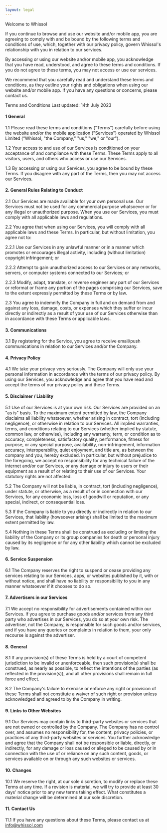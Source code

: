 ```yaml
---
layout: legal
---
```


Welcome to Whissol

If you continue to browse and use our website and/or mobile app, you are agreeing to comply with and be bound by the following terms and conditions of use, which, together with our privacy policy, govern Whissol's relationship with you in relation to our services.

By accessing or using our website and/or mobile app, you acknowledge that you have read, understood, and agree to these terms and conditions. If you do not agree to these terms, you may not access or use our services.

We recommend that you carefully read and understand these terms and conditions, as they outline your rights and obligations when using our website and/or mobile app. If you have any questions or concerns, please contact us.

Terms and Conditions Last updated: 14th July 2023

#### 1 General

1.1 Please read these terms and conditions ("Terms") carefully before using the website and/or the mobile application ("Services") operated by Whissol Limited (“Whissol, "the Company," "us," "we," or "our").

1.2 Your access to and use of our Services is conditioned on your acceptance of and compliance with these Terms. These Terms apply to all visitors, users, and others who access or use our Services.

1.3 By accessing or using our Services, you agree to be bound by these Terms. If you disagree with any part of the Terms, then you may not access our Services.

#### 2. General Rules Relating to Conduct

2.1 Our Services are made available for your own personal use. Our Services must not be used for any commercial purpose whatsoever or for any illegal or unauthorized purpose. When you use our Services, you must comply with all applicable laws and regulations.

2.2 You agree that when using our Services, you will comply with all applicable laws and these Terms. In particular, but without limitation, you agree not to:

2.2.1 Use our Services in any unlawful manner or in a manner which promotes or encourages illegal activity, including (without limitation) copyright infringement; or

2.2.2 Attempt to gain unauthorized access to our Services or any networks, servers, or computer systems connected to our Services; or

2.2.3 Modify, adapt, translate, or reverse engineer any part of our Services or reformat or frame any portion of the pages comprising our Services, save to the extent expressly permitted by these Terms or by law.

2.3 You agree to indemnify the Company in full and on demand from and against any loss, damage, costs, or expenses which they suffer or incur directly or indirectly as a result of your use of our Services otherwise than in accordance with these Terms or applicable laws.

#### 3. Communications

3.1 By registering for the Service, you agree to receive email/push communications in relation to our Services and/or the Company.

#### 4. Privacy Policy

4.1 We take your privacy very seriously. The Company will only use your personal information in accordance with the terms of our privacy policy. By using our Services, you acknowledge and agree that you have read and accept the terms of our privacy policy and these Terms.

#### 5. Disclaimer / Liability

5.1 Use of our Services is at your own risk. Our Services are provided on an "as is" basis. To the maximum extent permitted by law, the Company disclaims all liability whatsoever, whether arising in contract, tort (including negligence), or otherwise in relation to our Services. All implied warranties, terms, and conditions relating to our Services (whether implied by statute, common law, or otherwise), including any warranty, term, or condition as to accuracy, completeness, satisfactory quality, performance, fitness for purpose, or any special purpose, availability, non-infringement, information accuracy, interoperability, quiet enjoyment, and title are, as between the company and you, hereby excluded. In particular, but without prejudice to the foregoing, we accept no responsibility for any technical failure of the internet and/or our Services, or any damage or injury to users or their equipment as a result of or relating to their use of our Services. Your statutory rights are not affected.

5.2 The Company will not be liable, in contract, tort (including negligence), under statute, or otherwise, as a result of or in connection with our Services, for any economic loss, loss of goodwill or reputation, or any special, indirect, or consequential loss.

5.3 If the Company is liable to you directly or indirectly in relation to our Services, that liability (howsoever arising) shall be limited to the maximum extent permitted by law.

5.4 Nothing in these Terms shall be construed as excluding or limiting the liability of the Company or its group companies for death or personal injury caused by its negligence or for any other liability which cannot be excluded by law.

#### 6. Service Suspension

6.1 The Company reserves the right to suspend or cease providing any services relating to our Services, apps, or websites published by it, with or without notice, and shall have no liability or responsibility to you in any manner whatsoever if it chooses to do so.

#### 7. Advertisers in our Services

7.1 We accept no responsibility for advertisements contained within our Services. If you agree to purchase goods and/or services from any third party who advertises in our Services, you do so at your own risk. The advertiser, not the Company, is responsible for such goods and/or services, and if you have any queries or complaints in relation to them, your only recourse is against the advertiser.

#### 8. General

8.1 If any provision(s) of these Terms is held by a court of competent jurisdiction to be invalid or unenforceable, then such provision(s) shall be construed, as nearly as possible, to reflect the intentions of the parties (as reflected in the provision(s)), and all other provisions shall remain in full force and effect.

8.2 The Company's failure to exercise or enforce any right or provision of these Terms shall not constitute a waiver of such right or provision unless acknowledged and agreed to by the Company in writing.

#### 9. Links to Other Websites

9.1 Our Services may contain links to third-party websites or services that are not owned or controlled by the Company. The Company has no control over, and assumes no responsibility for, the content, privacy policies, or practices of any third-party websites or services. You further acknowledge and agree that the Company shall not be responsible or liable, directly, or indirectly, for any damage or loss caused or alleged to be caused by or in connection with the use of or reliance on any such content, goods, or services available on or through any such websites or services.

#### 10. Changes

10.1 We reserve the right, at our sole discretion, to modify or replace these Terms at any time. If a revision is material, we will try to provide at least 30 days' notice prior to any new terms taking effect. What constitutes a material change will be determined at our sole discretion.

#### 11. Contact Us

11.1 If you have any questions about these Terms, please contact us at info@whissol.com
